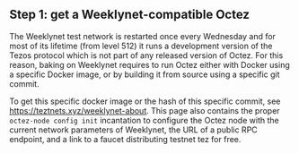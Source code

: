 ## Step 1: get a Weeklynet-compatible Octez

The Weeklynet test network is restarted once every Wednesday and for most of its lifetime (from level 512) it runs a development version of the Tezos protocol which is not part of any released version of Octez. For this reason, baking on Weeklynet requires to run Octez either with Docker using a specific Docker image, or by building it from source using a specific git commit.

To get this specific docker image or the hash of this specific commit, see https://teztnets.xyz/weeklynet-about. This page also contains the proper `octez-node config init` incantation to configure the Octez node with the current network parameters of Weeklynet, the URL of a public RPC endpoint, and a link to a faucet distributing testnet tez for free.

